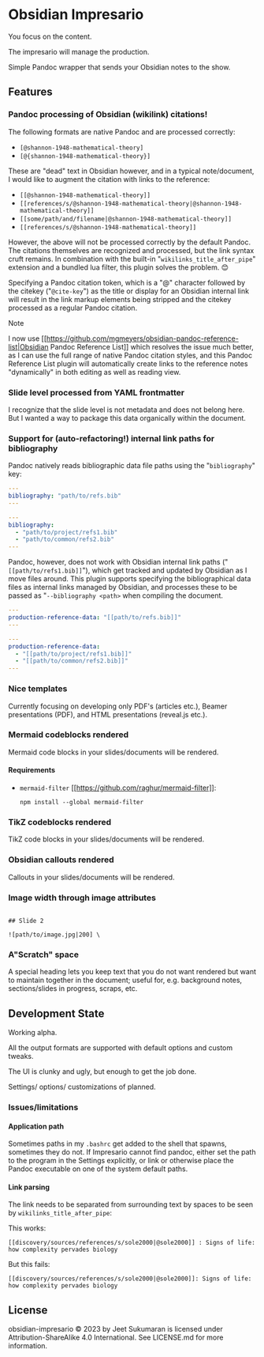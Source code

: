 # Obsidian Impresario

You focus on the content.

The impresario will manage the production.

Simple Pandoc wrapper that sends your Obsidian notes to the show.

## Features

### Pandoc processing of Obsidian (wikilink) citations!

The following formats are native Pandoc and are processed correctly:

- ``[@shannon-1948-mathematical-theory]``
- ``[@{shannon-1948-mathematical-theory}]``

These are "dead" text in Obsidian however, and in a typical note/document, I would like to augment the citation with links to the reference:

- ``[[@shannon-1948-mathematical-theory]]``
- ``[[references/s/@shannon-1948-mathematical-theory|@shannon-1948-mathematical-theory]]``
- ``[[some/path/and/filename|@shannon-1948-mathematical-theory]]``
- ``[[references/s/@shannon-1948-mathematical-theory]]``

However, the above will not be processed correctly by the default Pandoc.
The citations themselves are recognized and processed, but the link syntax cruft remains.
In combination with the built-in "`wikilinks_title_after_pipe`" extension and a bundled lua filter, this plugin solves the problem. 😊

Specifying a Pandoc citation token, which is a "@" character followed by the citekey ("`@cite-key`") as the title or display for an Obsidian internal link will result in the link markup elements being stripped and the citekey processed as a regular Pandoc citation.

> [!note]
> I now use [[https://github.com/mgmeyers/obsidian-pandoc-reference-list|Obsidian Pandoc Reference List]] which resolves the issue much better, as I can use the full range of native Pandoc citation styles, and this Pandoc Reference List plugin will automatically create links to the reference notes "dynamically" in both editing as well as reading view.

### Slide level processed from YAML frontmatter

I recognize that the slide level is not metadata and does not belong here.
But I wanted a way to package this data organically within the document.

### Support for (auto-refactoring!) internal link paths for bibliography

Pandoc natively reads bibliographic data file paths using the "``bibliography``" key:

```yaml
---
bibliography: "path/to/refs.bib"
---

```

```yaml
---
bibliography:
  - "path/to/project/refs1.bib"
  - "path/to/common/refs2.bib"
---
```

Pandoc, however, does not work with Obsidian internal link paths ("`[[path/to/refs1.bib]]`"), which get tracked and updated by Obsidian as I move files around.
This plugin supports specifying the bibliographical data files as internal links managed by Obsidian, and processes these to be passed as "``--bibliography <path>`` when compiling the document.

```yaml
---
production-reference-data: "[[path/to/refs.bib]]"
---

```

```yaml
---
production-reference-data:
  - "[[path/to/project/refs1.bib]]"
  - "[[path/to/common/refs2.bib]]"
---
```

### Nice templates

Currently focusing on developing only PDF's (articles etc.), Beamer presentations (PDF), and HTML presentations (reveal.js etc.).

### Mermaid codeblocks rendered

Mermaid code blocks in your slides/documents will be rendered.


#### Requirements

- ``mermaid-filter`` [[https://github.com/raghur/mermaid-filter]]:

   ```
   npm install --global mermaid-filter
   ```

### TikZ codeblocks rendered

TikZ code blocks in your slides/documents will be rendered.

### Obsidian callouts rendered

Callouts in your slides/documents will be rendered.

### Image width through image attributes

```

## Slide 2

![path/to/image.jpg|200] \

```

### A"Scratch" space


A special heading lets you keep text that you do not want rendered but want to maintain together in the document; useful for, e.g. background notes, sections/slides in progress, scraps, etc.


## Development State

Working alpha.

All the output formats are supported with default options and custom tweaks.

The UI is clunky and ugly, but enough to get the job done.

Settings/ options/ customizations of planned.

### Issues/limitations

#### Application path

Sometimes paths in my `.bashrc` get added to the shell that spawns, sometimes they do not.
If Impresario cannot find pandoc, either set the path to the program in the Settings explicitly, or link or otherwise place the Pandoc executable on one of the system default paths.


#### Link parsing

The link needs to be separated from surrounding text by spaces to be seen by `wikilinks_title_after_pipe`:

This works:

```
[[discovery/sources/references/s/sole2000|@sole2000]] : Signs of life: how complexity pervades biology
```

But this fails:

```
[[discovery/sources/references/s/sole2000|@sole2000]]: Signs of life: how complexity pervades biology
```

## License

obsidian-impresario © 2023 by Jeet Sukumaran is licensed under Attribution-ShareAlike 4.0 International.
See LICENSE.md for more information.

